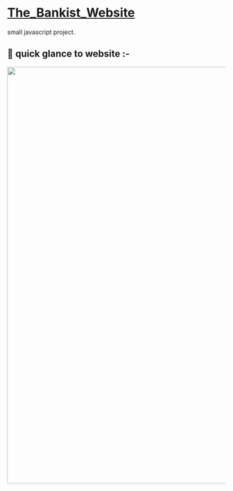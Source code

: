# [The_Bankist_Website](https://noorali-180.github.io/The_Bankist_Website/)

small javascript project.

## 🚀 quick glance to website :-

<img src="video.gif" width="1024" height="960"/>
